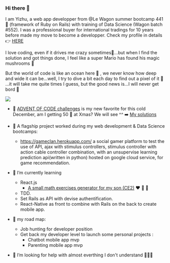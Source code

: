 ### Hi there 👋 

I am Yizhu, a web app developper from @Le Wagon summer bootcamp 441 🤩 (framework of Ruby on Rails) with training of Data Science (Wagon batch #552). I was a professional buyer for international tradings for 10 years before made my move to become a developper. Check my profile in details 👉  [HERE](https://agnes-lain.github.io/cv_yizhu_zong/)

I love coding, even if it drives me crazy sometimes🤯...but when I find the solution and got things done, I feel like a super Mario has found his magic mushrooms 🍄

But the world of code is like an ocean here 🌊 , we never know how deep and wide it can be...well, I try to dive a bit each day to find out a pixel of it 🍰 ...it will take me quite times I guess, but the good news is...I will never get bord 🌈

<a href="https://www.codewars.com/users/Agnes-Lain"><img src="https://www.codewars.com/users/Agnes-Lain/badges/large"/></a>

- 🎄 [ADVENT OF CODE challenges](https://adventofcode.com/) is my new favorite for this cold December, am I getting 50 🌟 at Xmas? We will see ^^ ➡️  [My solutions](https://github.com/Agnes-Lain/advent-of-code-2021)

- 🔭 A flagship project worked during my web development & Data Science bootcamps:
    - https://gameclan.herokuapp.com/ a social gamer platform to test the use of API, ajax with stimulus controllers, stimulus controller with action cable controller combination, with an unsupervise learning prediction api(written in python) hosted on google cloud service, for game recommendation.
    
- 🌱 I’m currently learning
    - React.js
        - [A small math exercises generator for my son (CE2)](https://agnes-lain.github.io/react-math-primaire/) ♥️ 🚀 🧮
    - TDD.
    - Set Rails as API with devise authentification.
    - React-Native as front to combine with Rails on the back to create mobile app.
    
- 🚀 my road map:
    - Job hunting for developer position
    - Get back my developer level to launch some personal projects :
        - Chatbot mobile app mvp
        - Parenting mobile app mvp
    
- 🤔 I’m looking for help with almost everthing I don't understand 🙏💡🌟
